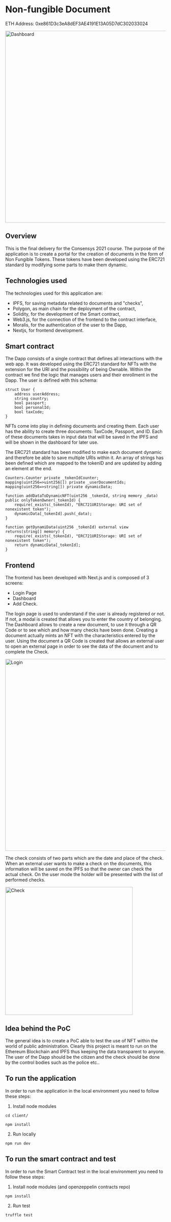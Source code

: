# Non-fungible Document

ETH Address: 0xe861D3c3eA8dEF3AE4191E13A05D7dC302033024

<img src="../assets/dashboard.png" alt="Dashboard" title="The Dashboard" width="600"/>

## Overview
This is the final delivery for the Consensys 2021 course. The purpose of the application is to create a portal for the creation of documents in the form of Non Fungible Tokens. These tokens have been developed using the ERC721 standard by modifying some parts to make them dynamic.

## Technologies used 
The technologies used for this application are:
- IPFS, for saving metadata related to documents and "checks",
- Polygon, as main chain for the deployment of the contract,
- Solidity, for the development of the Smart contract,
- Web3.js, for the connection of the frontend to the contract interface,
- Moralis, for the authentication of the user to the Dapp,
- Nextjs, for frontend development.

## Smart contract 
The Dapp consists of a single contract that defines all interactions with the web app. It was developed using the ERC721 standard for NFTs with the extension for the URI and the possibility of being Ownable. Within the contract we find the logic that manages users and their enrollment in the Dapp. The user is defined with this schema:

```
struct User {
    address userAddress;
    string country;
    bool passport;
    bool personalId;
    bool taxCode;
}
```

NFTs come into play in defining documents and creating them. Each user has the ability to create three documents: TaxCode, Passport, and ID. Each of these documents takes in input data that will be saved in the IPFS and will be shown in the dashboard for later use. 

The ERC721 standard has been modified to make each document dynamic and therefore be able to save multiple URIs within it. An array of strings has been defined which are mapped to the tokenID and are updated by adding an element at the end. 

```
Counters.Counter private _tokenIdCounter;
mapping(uint256=>uint256[]) private _userDocumentIds;
mapping(uint256=>string[]) private dynamicData;

function addDataToDynamicNFT(uint256 _tokenId, string memory _data) public onlyTokenOwner(_tokenId) {
    require(_exists(_tokenId), "ERC721URIStorage: URI set of nonexistent token");
    dynamicData[_tokenId].push(_data);
}

function getDynamiData(uint256 _tokenId) external view returns(string[] memory) {
    require(_exists(_tokenId), "ERC721URIStorage: URI set of nonexistent token");
    return dynamicData[_tokenId];
}
```

## Frontend 
The frontend has been developed with Next.js and is composed of 3 screens: 

- Login Page
- Dashboard
- Add Check.

The login page is used to understand if the user is already registered or not. If not, a modal is created that allows you to enter the country of belonging. The Dashboard allows to create a new document, to use it through a QR Code or to see which and how many checks have been done. Creating a document actually mints an NFT with the characteristics entered by the user. Using the document a QR Code is created that allows an external user to open an external page in order to see the data of the document and to complete the Check.

<img src="../assets/login.png" alt="Login" title="The Login" width="600"/>

The check consists of two parts which are the date and place of the check. When an external user wants to make a check on the documents, this information will be saved on the IPFS so that the owner can check the actual check. On the user mode the holder will be presented with the list of performed checks. 


<img src="../assets/check.png" alt="Check" title="The Operator Check" width="400"/>


## Idea behind the PoC 
The general idea is to create a PoC able to test the use of NFT within the world of public administration. Clearly this project is meant to run on the Ethereum Blockchain and IPFS thus keeping the data transparent to anyone. The user of the Dapp should be the citizen and the check should be done by the control bodies such as the police etc..

## To run the application

In order to run the application in the local environment you need to follow these steps:
1) Install node modules
```
cd client/
```

```
npm install
```
2) Run locally

```
npm run dev
```

## To run the smart contract and test

In order to run the Smart Contract test in the local environment you need to follow these steps:
1) Install node modules (and openzeppelin contracts repo)

```
npm install
```
2) Run test

```
truffle test
```